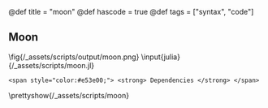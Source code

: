 @def title = "moon"
@def hascode = true
@def tags = ["syntax", "code"]

## Moon

\fig{/_assets/scripts/output/moon.png}
\input{julia}{/_assets/scripts/moon.jl}
~~~
<span style="color:#e53e00;"> <strong> Dependencies </strong> </span>
~~~
\prettyshow{/_assets/scripts/moon}
